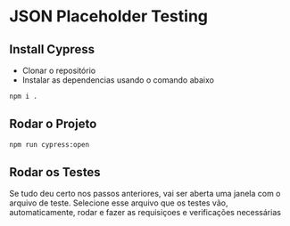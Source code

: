 # JSON Placeholder Testing
## Install Cypress

- Clonar o repositório
- Instalar as dependencias usando o comando abaixo
```sh
npm i .
```
## Rodar o Projeto
```sh
npm run cypress:open
```

## Rodar os Testes

Se tudo deu certo nos passos anteriores, vai ser aberta uma janela com o arquivo de teste. 
Selecione esse arquivo que os testes vão, automaticamente, rodar e fazer as requisiçoes e verificações necessárias